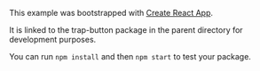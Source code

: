 This example was bootstrapped with [Create React App](https://github.com/facebook/create-react-app).

It is linked to the trap-button package in the parent directory for development purposes.

You can run `npm install` and then `npm start` to test your package.
